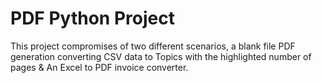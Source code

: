 # PDF Python Project 

This project compromises of two different scenarios, a blank file PDF generation converting CSV data to Topics with the highlighted number of pages & An Excel to PDF invoice converter. 


